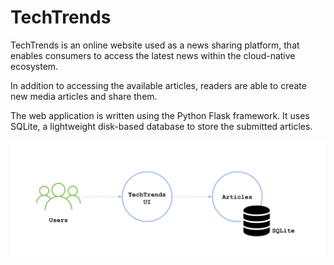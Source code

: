# TechTrends

TechTrends is an online website used as a news sharing platform, that enables consumers to access the latest news within the cloud-native ecosystem. 

In addition to accessing the available articles, readers are able to create new media articles and share them.

The web application is written using the Python Flask framework. It uses SQLite, a lightweight disk-based database to store the submitted articles.

![TechTrends web application components](components.png)

